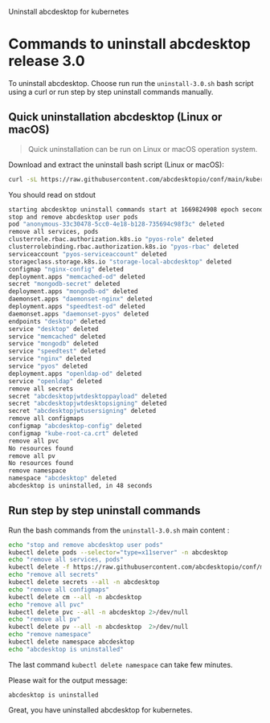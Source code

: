 Uninstall abcdesktop for kubernetes

# Commands to uninstall abcdesktop release 3.0 

To uninstall abcdesktop. Choose run run the `uninstall-3.0.sh` bash script using a curl or run step by step uninstall commands manually.

## Quick uninstallation abcdesktop (Linux or macOS)

> Quick uninstallation can be run on Linux or macOS operation system. 


Download and extract the uninstall bash script (Linux or macOS):

```bash
curl -sL https://raw.githubusercontent.com/abcdesktopio/conf/main/kubernetes/uninstall-3.0.sh | bash
```

You should read on stdout 

```bash
starting abcdesktop uninstall commands start at 1669824908 epoch seconds
stop and remove abcdesktop user pods
pod "anonymous-33c30478-5cc0-4e18-b128-735694c98f3c" deleted
remove all services, pods
clusterrole.rbac.authorization.k8s.io "pyos-role" deleted
clusterrolebinding.rbac.authorization.k8s.io "pyos-rbac" deleted
serviceaccount "pyos-serviceaccount" deleted
storageclass.storage.k8s.io "storage-local-abcdesktop" deleted
configmap "nginx-config" deleted
deployment.apps "memcached-od" deleted
secret "mongodb-secret" deleted
deployment.apps "mongodb-od" deleted
daemonset.apps "daemonset-nginx" deleted
deployment.apps "speedtest-od" deleted
daemonset.apps "daemonset-pyos" deleted
endpoints "desktop" deleted
service "desktop" deleted
service "memcached" deleted
service "mongodb" deleted
service "speedtest" deleted
service "nginx" deleted
service "pyos" deleted
deployment.apps "openldap-od" deleted
service "openldap" deleted
remove all secrets
secret "abcdesktopjwtdesktoppayload" deleted
secret "abcdesktopjwtdesktopsigning" deleted
secret "abcdesktopjwtusersigning" deleted
remove all configmaps
configmap "abcdesktop-config" deleted
configmap "kube-root-ca.crt" deleted
remove all pvc
No resources found
remove all pv
No resources found
remove namespace
namespace "abcdesktop" deleted
abcdesktop is uninstalled, in 48 seconds
```

## Run step by step uninstall commands  

Run the bash commands from the `uninstall-3.0.sh` main content : 

```bash
echo "stop and remove abcdesktop user pods"
kubectl delete pods --selector="type=x11server" -n abcdesktop
echo "remove all services, pods"
kubectl delete -f https://raw.githubusercontent.com/abcdesktopio/conf/main/kubernetes/abcdesktop-3.0.yaml 
echo "remove all secrets"
kubectl delete secrets --all -n abcdesktop
echo "remove all configmaps"
kubectl delete cm --all -n abcdesktop
echo "remove all pvc"
kubectl delete pvc --all -n abcdesktop 2>/dev/null
echo "remove all pv"
kubectl delete pv --all -n abcdesktop  2>/dev/null
echo "remove namespace"
kubectl delete namespace abcdesktop
echo "abcdesktop is uninstalled"
```

The last command `kubectl delete namespace` can take few minutes.

Please wait for the output message: 

```
abcdesktop is uninstalled
```

Great, you have uninstalled abcdesktop for kubernetes.

